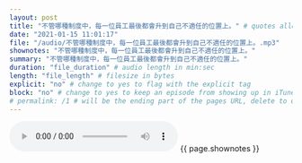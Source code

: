 ```yaml
---
layout: post
title: "不管哪種制度中，每一位員工最後都會升到自己不適任的位置上。" # quotes allow forbidden characters like the colon
date: "2021-01-15 11:01:17"
file: "/audio/不管哪種制度中，每一位員工最後都會升到自己不適任的位置上。.mp3"
shownotes: "不管哪種制度中，每一位員工最後都會升到自己不適任的位置上。"
summary: "不管哪種制度中，每一位員工最後都會升到自己不適任的位置上。"
duration: "file_duration" # audio length in min:sec
length: "file_length" # filesize in bytes
explicit: "no" # change to yes to flag with the explicit tag
block: "no" # change to yes to keep an episode from showing up in iTunes
# permalink: /1 # will be the ending part of the pages URL, delete to default to the title
---
```


<audio controls>
<source src="{{site.url}}{{site.baseurl}}{{ page.file }}" type="audio/x-mp3">
Your browser does not support the audio element.
</audio>
{{ page.shownotes }}
